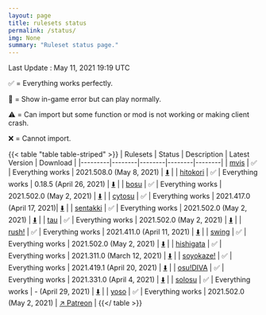 ```yaml
---
layout: page
title: rulesets status
permalink: /status/
img: None
summary: "Ruleset status page."
---
```


Last Update : May 11, 2021 19:19 UTC

✅ = Everything works perfectly.

🔵 = Show in-game error but can play normally.

⚠️ = Can import but some function or mod is not working or making client crash.

❌ = Cannot import.

{{< table "table table-striped" >}}
| Rulesets  | Status | Description | Latest Version | Download |
|---------|--------|--------|--------|--------|
| [mvis](/posts/mvis)  | ✅  | Everything works | 2021.508.0 (May 8, 2021) | [⬇️](https://github.com/EVAST9919/lazer-m-vis/releases/latest) |
| [hitokori](/posts/hitokori)  | ✅ | Everything works | 0.18.5 (April 26, 2021) | [⬇️](https://github.com/Flutterish/Hitokori/releases/latest) |
| [bosu](/posts/bosu)  | ✅ | Everything works | 2021.502.0 (May 2, 2021) | [⬇️](https://github.com/EVAST9919/bosu/releases/latest) |
| [cytosu](/posts/cytosu)  | ✅ | Everything works | 2021.417.0 (April 17, 2021)| [⬇️](https://github.com/GSculerlor/Cytosu/releases/latest) |
| [sentakki](/posts/sentakki)  | ✅ | Everything works | 2021.502.0 (May 2, 2021) | [⬇️](https://github.com/LumpBloom7/sentakki/releases/) |
| [tau](/posts/tau)  | ✅ | Everything works | 2021.502.0 (May 2, 2021) | [⬇️](https://github.com/Altenhh/tau/releases/latest) |
| [rush!](/posts/rush)  | ✅ | Everything works | 2021.411.0 (April 11, 2021) | [⬇️](https://github.com/Beamographic/rush/releases/) |
| [swing](/posts/swing)  | ✅ | Everything works | 2021.502.0 (May 2, 2021) | [⬇️](https://github.com/EVAST9919/lazer-swing/releases/latest) |
| [hishigata](/posts/hishigata)  | ✅ | Everything works | 2021.311.0 (March 12, 2021) | [⬇️](https://github.com/LumpBloom7/hishigata/releases/latest) |
| [soyokaze!](/posts/soyokaze)  | ✅ | Everything works | 2021.419.1 (April 20, 2021) | [⬇️](https://github.com/goodtrailer/soyokaze/releases/latest) |
| [osu!DIVA](/posts/osu-diva)  | ✅ | Everything works | 2021.331.0 (April 4, 2021) | [⬇️](https://github.com/Artemis-chan/osu-DIVA/releases/latest) |
| [solosu](/posts/solosu)  | ✅ | Everything works | - (April 29, 2021) | [⬇️](https://cdn.discordapp.com/attachments/719981519007121498/837055801507708948/osu.Game.Rulesets.Solosu.dll) |
| [yoso](/posts/yoso)  | ✅ | Everything works | 2021.502.0 (May 2, 2021) | [↗️ Patreon](https://www.patreon.com/posts/yoso-2021-502-0-50753558) |
{{</ table >}}

<!-- TODO: Make pop up changelog -->
